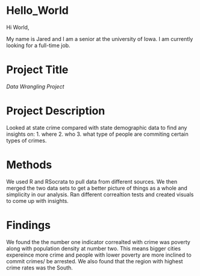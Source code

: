 # Hello_World

Hi World,

My name is Jared and I am a senior at the university of Iowa. I am currently looking for a full-time job. 

# **Project Title**

*Data Wrangling Project* 

# **Project Description** 

Looked at state crime compared with state demographic data to find any insights on:  1. where 2. who  3. what type of people are commiting certain types of crimes.   

# **Methods**

We used R and RSocrata to pull data from different sources. We then merged the two data sets to get a better picture of things as a whole and simplicity in our analysis. Ran different correaltion tests and created visuals to come up with insights.

# **Findings**

We found the the number one indicator correalted with crime was poverty along with population density at number two. This means bigger cities expereince more crime and people with lower poverty are more inclined to commit crimes/ be arrested. We also found that the region with highest crime rates was the South.


